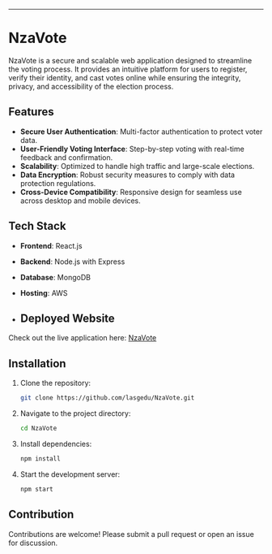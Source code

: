 ---

# NzaVote  

NzaVote is a secure and scalable web application designed to streamline the voting process. It provides an intuitive platform for users to register, verify their identity, and cast votes online while ensuring the integrity, privacy, and accessibility of the election process.  

## Features  
- **Secure User Authentication**: Multi-factor authentication to protect voter data.  
- **User-Friendly Voting Interface**: Step-by-step voting with real-time feedback and confirmation.  
- **Scalability**: Optimized to handle high traffic and large-scale elections.  
- **Data Encryption**: Robust security measures to comply with data protection regulations.  
- **Cross-Device Compatibility**: Responsive design for seamless use across desktop and mobile devices.  

## Tech Stack  
- **Frontend**: React.js  
- **Backend**: Node.js with Express  
- **Database**: MongoDB  
- **Hosting**: AWS

- ## Deployed Website  
Check out the live application here: [NzaVote](https://nzavote1.onrender.com/)

## Installation  
1. Clone the repository:  
   ```bash  
   git clone https://github.com/lasgedu/NzaVote.git  
   ```  
2. Navigate to the project directory:  
   ```bash  
   cd NzaVote  
   ```  
3. Install dependencies:  
   ```bash  
   npm install  
   ```  
4. Start the development server:  
   ```bash  
   npm start  
   ```

## Contribution  
Contributions are welcome! Please submit a pull request or open an issue for discussion.  
